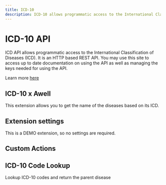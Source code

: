 ```yaml
---
title: ICD-10
description: ICD-10 allows programmatic access to the International Classification of Diseases (ICD).
---
```


# ICD-10 API

ICD API allows programmatic access to the International Classification of Diseases (ICD). It is an HTTP based REST API. You may use this site to access up to date documentation on using the API as well as managing the keys needed for using the API.

Learn more [here](https://icd.who.int/icdapi)

## ICD-10 x Awell

This extension allows you to get the name of the diseases based on its ICD.

## Extension settings

This is a DEMO extension, so no settings are required.

## Custom Actions

## ICD-10 Code Lookup
Lookup ICD-10 codes and return the parent disease



